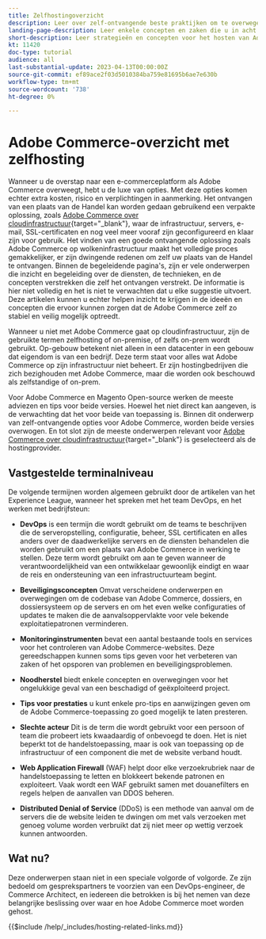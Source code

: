 ```yaml
---
title: Zelfhostingoverzicht
description: Leer over zelf-ontvangende beste praktijken om te overwegen. De onderwerpen variëren van veiligheidselementen, aan rampenterugwinning veel meer. Deze onderwerpen zijn hier om een bedrijf bij te staan dat heeft besloten om hun eigen versie van Adobe Commerce te ontvangen. De gepresenteerde items zijn niet allemaal inclusief, maar moeten een goede reeks concepten bieden om een veilige, stabiele en veerkrachtige website te bevorderen.
landing-page-description: Leer enkele concepten en zaken die u in acht moet nemen wanneer u Adobe Commerce op uw eigen computer host.
short-description: Leer strategieën en concepten voor het hosten van Adobe Commerce zelf.
kt: 11420
doc-type: tutorial
audience: all
last-substantial-update: 2023-04-13T00:00:00Z
source-git-commit: ef89ace2f03d5010384ba759e81695b6ae7e630b
workflow-type: tm+mt
source-wordcount: '738'
ht-degree: 0%

---
```



# Adobe Commerce-overzicht met zelfhosting

Wanneer u de overstap naar een e-commerceplatform als Adobe Commerce overweegt, hebt u de luxe van opties. Met deze opties komen echter extra kosten, risico en verplichtingen in aanmerking. Het ontvangen van een plaats van de Handel kan worden gedaan gebruikend een verpakte oplossing, zoals [Adobe Commerce over cloudinfrastructuur](https://experienceleague.adobe.com/docs/commerce-learn/tutorials/getting-started/cloud/1-overview.html){target="_blank"}, waar de infrastructuur, servers, e-mail, SSL-certificaten en nog veel meer vooraf zijn geconfigureerd en klaar zijn voor gebruik. Het vinden van een goede ontvangende oplossing zoals Adobe Commerce op wolkeninfrastructuur maakt het volledige proces gemakkelijker, er zijn dwingende redenen om zelf uw plaats van de Handel te ontvangen. Binnen de begeleidende pagina&#39;s, zijn er vele onderwerpen die inzicht en begeleiding over de diensten, de technieken, en de concepten verstrekken die zelf het ontvangen verstrekt. De informatie is hier niet volledig en het is niet te verwachten dat u elke suggestie uitvoert. Deze artikelen kunnen u echter helpen inzicht te krijgen in de ideeën en concepten die ervoor kunnen zorgen dat de Adobe Commerce zelf zo stabiel en veilig mogelijk optreedt.

Wanneer u niet met Adobe Commerce gaat op cloudinfrastructuur, zijn de gebruikte termen zelfhosting of on-premise, of zelfs on-prem wordt gebruikt. Op-gebouw betekent niet alleen in een datacenter in een gebouw dat eigendom is van een bedrijf. Deze term staat voor alles wat Adobe Commerce op zijn infrastructuur niet beheert. Er zijn hostingbedrijven die zich bezighouden met Adobe Commerce, maar die worden ook beschouwd als zelfstandige of on-prem.

Voor Adobe Commerce en Magento Open-source werken de meeste adviezen en tips voor beide versies. Hoewel het niet direct kan aangeven, is de verwachting dat het voor beide van toepassing is. Binnen dit onderwerp van zelf-ontvangende opties voor Adobe Commerce, worden beide versies overwogen. En tot slot zijn de meeste onderwerpen relevant voor [Adobe Commerce over cloudinfrastructuur](https://experienceleague.adobe.com/docs/commerce-learn/tutorials/getting-started/cloud/1-overview.html){target="_blank"} is geselecteerd als de hostingprovider.

## Vastgestelde terminalniveau

De volgende termijnen worden algemeen gebruikt door de artikelen van het Experience League, wanneer het spreken met het team DevOps, en het werken met bedrijfsteun:

* **DevOps** is een termijn die wordt gebruikt om de teams te beschrijven die de serveropstelling, configuratie, beheer, SSL certificaten en alles anders over de daadwerkelijke servers en de diensten behandelen die worden gebruikt om een plaats van Adobe Commerce in werking te stellen. Deze term wordt gebruikt om aan te geven wanneer de verantwoordelijkheid van een ontwikkelaar gewoonlijk eindigt en waar de reis en ondersteuning van een infrastructuurteam begint.

* **Beveiligingsconcepten** Omvat verscheidene onderwerpen en overwegingen om de codebase van Adobe Commerce, dossiers, en dossiersysteem op de servers en om het even welke configuraties of updates te maken die de aanvalsoppervlakte voor vele bekende exploitatiepatronen verminderen.

* **Monitoringinstrumenten** bevat een aantal bestaande tools en services voor het controleren van Adobe Commerce-websites. Deze gereedschappen kunnen soms tips geven voor het verbeteren van zaken of het opsporen van problemen en beveiligingsproblemen.

* **Noodherstel** biedt enkele concepten en overwegingen voor het ongelukkige geval van een beschadigd of geëxploiteerd project.

* **Tips voor prestaties** u kunt enkele pro-tips en aanwijzingen geven om de Adobe Commerce-toepassing zo goed mogelijk te laten presteren.

* **Slechte acteur** Dit is de term die wordt gebruikt voor een persoon of team die probeert iets kwaadaardig of onbevoegd te doen. Het is niet beperkt tot de handelstoepassing, maar is ook van toepassing op de infrastructuur of een component die met de website verband houdt.

* **Web Application Firewall** (WAF) helpt door elke verzoekrubriek naar de handelstoepassing te letten en blokkeert bekende patronen en exploiteert. Vaak wordt een WAF gebruikt samen met douanefilters en regels helpen de aanvallen van DDOS beheren.

* **Distributed Denial of Service** (DDoS) is een methode van aanval om de servers die de website leiden te dwingen om met vals verzoeken met genoeg volume worden verbruikt dat zij niet meer op wettig verzoek kunnen antwoorden.

## Wat nu?

Deze onderwerpen staan niet in een speciale volgorde of volgorde. Ze zijn bedoeld om gesprekspartners te voorzien van een DevOps-engineer, de Commerce Architect, en iedereen die betrokken is bij het nemen van deze belangrijke beslissing over waar en hoe Adobe Commerce moet worden gehost.

{{$include /help/_includes/hosting-related-links.md}}

